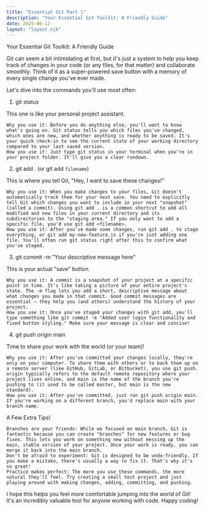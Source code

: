 ```yaml
---
title: "Essential Git Part 1"
description: "Your Essential Git Toolkit: A Friendly Guide"
date: 2025-06-12
layout: "layout.njk"
---
```


Your Essential Git Toolkit: A Friendly Guide

Git can seem a bit intimidating at first, but it's just a system to help you keep track of changes in your code (or any files, for that matter) and collaborate smoothly. Think of it as a super-powered save button with a memory of every single change you've ever made.

Let's dive into the commands you'll use most often:

1. git status

This one is like your personal project assistant.

    Why you use it: Before you do anything else, you'll want to know what's going on. Git status tells you which files you've changed, which ones are new, and whether anything is ready to be saved. It's your quick check-in to see the current state of your working directory compared to your last saved version.
    How you use it: Just type git status in your terminal when you're in your project folder. It'll give you a clear rundown.

2. git add . (or git add `filename`)

This is where you tell Git, "Hey, I want to save these changes!"

    Why you use it: When you make changes to your files, Git doesn't automatically track them for your next save. You need to explicitly tell Git which changes you want to include in your next "snapshot" (called a commit). Using git add . is a common shortcut to add all modified and new files in your current directory and its subdirectories to the "staging area." If you only want to add a specific file, you'd use git add <filename>.
    How you use it: After you've made some changes, run git add . to stage everything, or git add my-new-feature.js if you're just adding one file. You'll often run git status right after this to confirm what you've staged.

3. git commit -m "Your descriptive message here"

This is your actual "save" button.

    Why you use it: A commit is a snapshot of your project at a specific point in time. It's like taking a picture of your entire project's state. The -m flag lets you add a short, descriptive message about what changes you made in that commit. Good commit messages are essential – they help you (and others) understand the history of your project.
    How you use it: Once you've staged your changes with git add, you'll type something like git commit -m "Added user login functionality and fixed button styling." Make sure your message is clear and concise!

4. git push origin main

Time to share your work with the world (or your team)!

    Why you use it: After you've committed your changes locally, they're only on your computer. To share them with others or to back them up on a remote server (like GitHub, GitLab, or Bitbucket), you use git push. origin typically refers to the default remote repository where your project lives online, and main is the name of the branch you're pushing to (it used to be called master, but main is the new standard).
    How you use it: After you've committed, just run git push origin main. If you're working on a different branch, you'd replace main with your branch name.

A Few Extra Tips!

    Branches are your friends: While we focused on main branch, Git is fantastic because you can create "branches" for new features or bug fixes. This lets you work on something new without messing up the main, stable version of your project. Once your work is ready, you can merge it back into the main branch.
    Don't be afraid to experiment: Git is designed to be undo-friendly. If you make a mistake, there's usually a way to fix it. That's why it's so great!
    Practice makes perfect: The more you use these commands, the more natural they'll feel. Try creating a small test project and just playing around with making changes, adding, committing, and pushing.

I hope this helps you feel more comfortable jumping into the world of Git! It's an incredibly valuable tool for anyone working with code. Happy coding!

